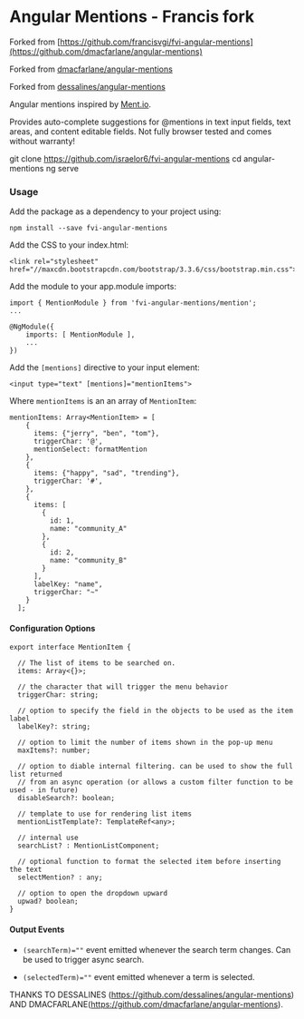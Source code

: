 # Angular Mentions - Francis fork

Forked from [https://github.com/francisvgi/fvi-angular-mentions](https://github.com/dmacfarlane/angular-mentions)

Forked from [dmacfarlane/angular-mentions](https://github.com/dmacfarlane/angular-mentions)

Forked from [dessalines/angular-mentions](https://github.com/dessalines/angular-mentions)

Angular mentions inspired by [Ment.io](https://github.com/jeff-collins/ment.io).

Provides auto-complete suggestions for @mentions in text input fields, text areas,
and content editable fields. Not fully browser tested and comes without warranty!

git clone https://github.com/israelor6/fvi-angular-mentions
cd angular-mentions
ng serve

### Usage

Add the package as a dependency to your project using:

    npm install --save fvi-angular-mentions

Add the CSS to your index.html:

    <link rel="stylesheet" href="//maxcdn.bootstrapcdn.com/bootstrap/3.3.6/css/bootstrap.min.css">

Add the module to your app.module imports:

    import { MentionModule } from 'fvi-angular-mentions/mention';
    ...

    @NgModule({
        imports: [ MentionModule ],
        ...
    })

Add the `[mentions]` directive to your input element:

    <input type="text" [mentions]="mentionItems">

Where `mentionItems` is an an array of `MentionItem`:

```
mentionItems: Array<MentionItem> = [
    {
      items: {"jerry", "ben", "tom"},
      triggerChar: '@',
	  mentionSelect: formatMention
    },
    {
      items: {"happy", "sad", "trending"},
      triggerChar: '#',
    },
    {
      items: [
        {
          id: 1,
          name: "community_A"
        },
        {
          id: 2,
          name: "community_B"
        }
      ],
      labelKey: "name",
      triggerChar: "~"
    }
  ];
```

#### Configuration Options

```
export interface MentionItem {

  // The list of items to be searched on.
  items: Array<{}>;

  // the character that will trigger the menu behavior
  triggerChar: string;

  // option to specify the field in the objects to be used as the item label
  labelKey?: string;

  // option to limit the number of items shown in the pop-up menu
  maxItems?: number;

  // option to diable internal filtering. can be used to show the full list returned
  // from an async operation (or allows a custom filter function to be used - in future)
  disableSearch?: boolean;

  // template to use for rendering list items
  mentionListTemplate?: TemplateRef<any>;

  // internal use
  searchList? : MentionListComponent;
  
  // optional function to format the selected item before inserting the text
  selectMention? : any;
  
  // option to open the dropdown upward
  upwad? boolean;
}
```


#### Output Events

- `(searchTerm)=""` event emitted whenever the search term changes. Can be used to trigger async search.

- `(selectedTerm)=""` event emitted whenever a term is selected.

THANKS TO DESSALINES (https://github.com/dessalines/angular-mentions) AND DMACFARLANE(https://github.com/dmacfarlane/angular-mentions).

